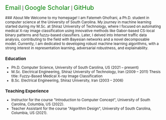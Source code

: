 <a href="mailto:ghofrani@email.sc.edu" style="font-size: 20px; color: green; text-decoration: none;">Email</a> | 
<a href="https://scholar.google.com/citations?user=NWOeb_AAAAAJ&hl=en&oi=ao" style="font-size: 20px; color: green; text-decoration: none;">Google Scholar</a> | 
<a href="https://github.com/gh-fatima" style="font-size: 20px; color: green; text-decoration: none;">GitHub</a>

<small>
### About Me
Welcome to my homepage! I am Fatemeh Ghofrani, a Ph.D. student in computer science at the University of South Carolina. My journey in machine learning started during my M.Sc. at Shiraz University of Technology, where I focused on automating medical X-ray image classification using innovative methods like Gabor-based CS-local binary patterns and fuzzy-based classifiers. Later, I delved into Internet traffic data analysis, contributing to the field with Bayesian networks and a novel decomposable model. Currently, I am dedicated to developing robust machine learning algorithms, with a strong interest in representation learning, adversarial robustness, and explainability.

### Education
- Ph.D. Computer Science, University of South Carolina, US (2021 – present)
- M.Sc. Electrical Engineering, Shiraz University of Technology, Iran (2009 – 2011)
  Thesis title: Fuzzy-Based Medical X-ray Image Classification
- B.Sc. Electrical Engineering, Shiraz University, Iran (2003 – 2006)
  
### Teaching Experience
- Instructor for the course "Introduction to Computer Concept", University of South Carolina, Columbia, US (2022).
- Teacher Assistant for the course "Algorithm Design", University of South Carolina, Columbia, US (2021).
<small>

